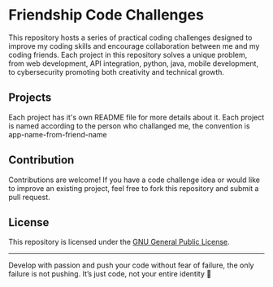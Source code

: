 # Friendship Code Challenges
This repository hosts a series of practical coding challenges designed to improve my coding skills and encourage collaboration between me and my coding friends. 
Each project in this repository solves a unique problem, from web development, API integration, python, java, mobile development, to cybersecurity promoting both creativity and technical growth.

## Projects
Each project has it's own README file for more details about it.
Each project is named according to the person who challanged me, the convention is app-name-from-friend-name

## Contribution
Contributions are welcome! 
If you have a code challenge idea or would like to improve an existing project, feel free to fork this repository and submit a pull request.

## License
This repository is licensed under the [GNU General Public License](https://www.gnu.org/licenses/gpl-3.0.en.html).

----

Develop with passion and push your code without fear of failure, the only failure is not pushing.
It’s just code, not your entire identity 👻
